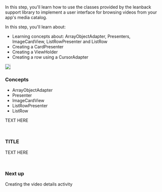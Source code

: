 <toc-element></toc-element>

In this step, you'll learn how to use the classes provided by the leanback support library to implement a user interface for browsing  videos from your app's media catalog.

In this step, you'll learn about:

-   Learning concepts about: ArrayObjectAdapter, Presenters, ImageCardView, ListRowPresenter and ListRow
-   Creating a CardPresenter
-   Creating a ViewHolder
-   Creating a row using a CursorAdapter

<div layout vertical center>
  <img class="sample" src="img/s2-card.png" style="border: 1px solid #ccc;">
</div>

### Concepts

-   ArrayObjectAdapter
-   Presenter
-   ImageCardView
-   ListRowPresenter
-   ListRow

TEXT HERE

<code><pre>
</pre></code>


### TITLE

TEXT HERE

<code><pre>
</pre></code>


### Next up

Creating the video details activity

